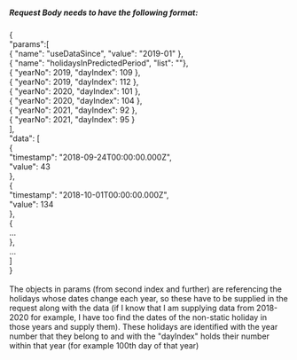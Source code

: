 <h5>Request Body needs to have the following format:</h5>

{<br>
	"params":[<br>
  { "name": "useDataSince", "value": "2019-01" },<br>
  { "name": "holidaysInPredictedPeriod", "list": ""},<br>
  { "yearNo": 2019, "dayIndex": 109 },<br>
  { "yearNo": 2019, "dayIndex": 112 },<br>
  { "yearNo": 2020, "dayIndex": 101 },<br>
  { "yearNo": 2020, "dayIndex": 104 },<br>
  { "yearNo": 2021, "dayIndex": 92 },<br>
  { "yearNo": 2021, "dayIndex": 95 }<br>
],<br>
	"data": [<br>
  {<br>
    "timestamp": "2018-09-24T00:00:00.000Z",<br>
    "value": 43<br>
  },<br>
  {<br>
    "timestamp": "2018-10-01T00:00:00.000Z",<br>
    "value": 134<br>
  },<br>
  {<br>
  ...<br>
  },<br>
  ...<br>
]<br>
}<br>
<br>
The objects in params (from second index and further) are referencing the holidays whose dates change each year, so these have to be supplied in the request along with the data (if I know that I am supplying data from 2018-2020 for example, I have too find the dates of the non-static holiday in those years and supply them). These holidays are identified with the year number that they belong to and with the "dayIndex" holds their number within that year (for example 100th day of that year)

